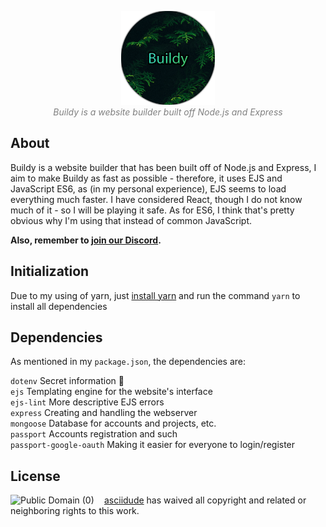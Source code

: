 <p align="center">
    <img src="./public/images/Buildy.png" alt="Buildy Logo" width=150>
    <br>
    <i>
        <font color="grey">
            Buildy is a website builder built off Node.js and Express
        </font>
    </i>
</p>

## About

Buildy is a website builder that has been built off of Node.js and Express, I aim to make Buildy as fast as possible - therefore, it uses EJS and JavaScript ES6, as (in my personal experience), EJS seems to load everything much faster. I have considered React, though I do not know much of it - so I will be playing it safe. As for ES6, I think that's pretty obvious why I'm using that instead of common JavaScript.

**Also, remember to [join our Discord](https://discord.gg/YVNHbzy9vj).**

## Initialization

Due to my using of yarn, just [install yarn](https://classic.yarnpkg.com/en/docs/install) and run the command `yarn` to install all dependencies

## Dependencies

As mentioned in my `package.json`, the dependencies are:

`dotenv` Secret information :shushing_face:\
`ejs` Templating engine for the website's interface\
`ejs-lint` More descriptive EJS errors\
`express` Creating and handling the webserver\
`mongoose` Database for accounts and projects, etc.\
`passport` Accounts registration and such\
`passport-google-oauth` Making it easier for everyone to login/register

## License

<a href="https://creativecommons.org/publicdomain/zero/1.0/">
    <img src="https://licensebuttons.net/l/zero/1.0/88x15.png" alt="Public Domain (0)" width=150 align="left">
</a>

<a href="https://www.github.com/asciidude">asciidude</a> has waived all copyright and related or neighboring rights to this work.